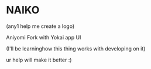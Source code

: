 # NAIKO

(any1 help me create a logo)



Aniyomi Fork with Yokai app UI

(I'll be learninghow this thing works with developing on it)

ur help will make it better :)
